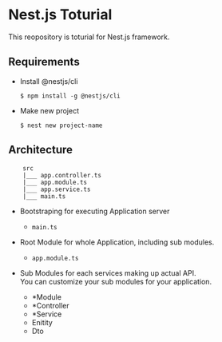 # Nest.js Toturial

This reopository is toturial for Nest.js framework.


## Requirements

- Install @nestjs/cli

    ```shell
    $ npm install -g @nestjs/cli
    ```

- Make new project

    ```shell
    $ nest new project-name
    ```
    
## Architecture

```
    src
    |___ app.controller.ts
    |___ app.module.ts
    |___ app.service.ts
    |___ main.ts
```

- Bootstraping for executing Application server
    - `main.ts`

- Root Module for whole Application, including sub modules.
    - `app.module.ts`

- Sub Modules for each services making up actual API.  
You can customize your sub modules for your application.
    - *Module
    - *Controller
    - *Service
    - Enitity
    - Dto 